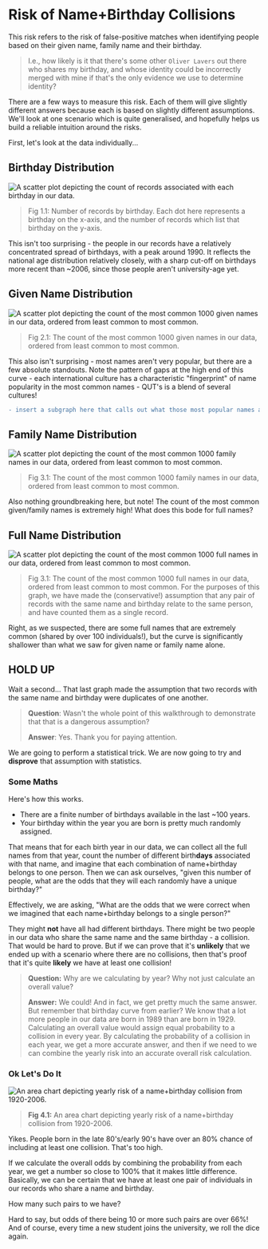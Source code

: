 # Risk of Name+Birthday Collisions

This risk refers to the risk of false-positive matches when identifying people based on their given name, family name and their birthday. 

> I.e., how likely is it that there's some other `Oliver Lavers` out there who shares my birthday, and whose identity could be incorrectly merged with mine if that's the only evidence we use to determine identity?

There are a few ways to measure this risk. Each of them will give slightly different answers because each is based on slightly different assumptions. We'll look at one scenario which is quite generalised, and hopefully helps us build a reliable intuition around the risks.

First, let's look at the data individually...

## Birthday Distribution

![A scatter plot depicting the count of records associated with each birthday in our data.](./img/birthday_scatter.png) 

> Fig 1.1: Number of records by birthday. Each dot here represents a birthday on the x-axis, and the number of records which list that birthday on the y-axis. 

This isn't too surprising - the people in our records have a relatively concentrated spread of birthdays, with a peak around 1990. It reflects the national age distribution relatively closely, with a sharp cut-off on birthdays more recent than ~2006, since those people aren't university-age yet.

## Given Name Distribution

![A scatter plot depicting the count of the most common 1000 given names in our data, ordered from least common to most common.](./img/top_1000_given_names.png) 

> Fig 2.1: The count of the most common 1000 given names in our data, ordered from least common to most common.

This also isn't surprising - most names aren't very popular, but there are a few absolute standouts. Note the pattern of gaps at the high end of this curve - each international culture has a characteristic "fingerprint" of name popularity in the most common names - QUT's is a blend of several cultures!

```diff
- insert a subgraph here that calls out what those most popular names are!
```

## Family Name Distribution

![A scatter plot depicting the count of the most common 1000 family names in our data, ordered from least common to most common.](./img/top_1000_family_names.png)

> Fig 3.1: The count of the most common 1000 family names in our data, ordered from least common to most common.

Also nothing groundbreaking here, but note! The count of the most common given/family names is extremely high! What does this bode for full names?

## Full Name Distribution

![A scatter plot depicting the count of the most common 1000 full names in our data, ordered from least common to most common.](./img/top_1000_full_names_by_discrete_birthday.png)

> Fig 3.1: The count of the most common 1000 full names in our data, ordered from least common to most common. For the purposes of this graph, we have made the (conservative!) assumption that any pair of records with the same name and birthday relate to the same person, and have counted them as a single record.

Right, as we suspected, there are some full names that are extremely common (shared by over 100 individuals!), but the curve is significantly shallower than what we saw for given name or family name alone.

## HOLD UP

Wait a second... That last graph made the assumption that two records with the same name and birthday were duplicates of one another. 

> **Question**: Wasn't the whole point of this walkthrough to demonstrate that that is a dangerous assumption?
> 
> **Answer**: Yes. Thank you for paying attention.

We are going to perform a statistical trick. We are now going to try and **disprove** that assumption with statistics.

### Some Maths

Here's how this works. 

- There are a finite number of birthdays available in the last ~100 years.
- Your birthday within the year you are born is pretty much randomly assigned.

That means that for each birth year in our data, we can collect all the full names from that year, count the number of different birth**days** associated with that name, and imagine that each combination of name+birthday belongs to one person. Then we can ask ourselves, "given this number of people, what are the odds that they will each randomly have a unique birthday?"

Effectively, we are asking, "What are the odds that we were correct when we imagined that each name+birthday belongs to a single person?"

They might **not** have all had different birthdays. There might be two people in our data who share the same name and the same birthday - a collision. That would be hard to prove. But if we can prove that it's **unlikely** that we ended up with a scenario where there are no collisions, then that's proof that it's quite **likely** we have at least one collision!

> **Question:** Why are we calculating by year? Why not just calculate an overall value?
>
> **Answer:** We could! And in fact, we get pretty much the same answer. But remember that birthday curve from earlier? We know that a lot more people in our data are born in 1989 than are born in 1929. Calculating an overall value would assign equal probability to a collision in every year. By calculating the probability of a collision in each year, we get a more accurate answer, and then if we need to we can combine the yearly risk into an accurate overall risk calculation.

### Ok Let's Do It

![An area chart depicting yearly risk of a name+birthday collision from 1920-2006.](./img/risk_curve.png)
> **Fig 4.1:** An area chart depicting yearly risk of a name+birthday collision from 1920-2006. 

Yikes. People born in the late 80's/early 90's have over an 80% chance of including at least one collision. That's too high.

If we calculate the overall odds by combining the probability from each year, we get a number so close to 100% that it makes little difference. Basically, we can be certain that we have at least one pair of individuals in our records who share a name and birthday.

How many such pairs to we have?

Hard to say, but odds of there being 10 or more such pairs are over 66%! And of course, every time a new student joins the university, we roll the dice again.